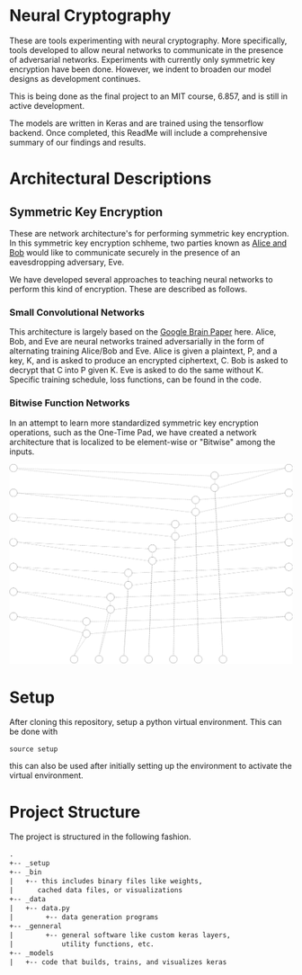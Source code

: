 # Neural Cryptography

These are tools experimenting with neural cryptography. More specifically,
tools developed to allow neural networks to communicate in the presence
of adversarial networks. Experiments with currently only symmetric key 
encryption have been done. However, we indent to broaden our model designs
as development continues. 

This is being done as the final project to an MIT course, 6.857, 
and is still in active development. 

The models are written in Keras and are trained using the 
tensorflow backend. Once completed, this 
ReadMe will include a comprehensive summary of our
findings and results. 

# Architectural Descriptions

## Symmetric Key Encryption

These are network architecture's for performing symmetric key encryption. In 
this symmetric key encryption schheme, two parties known as 
[Alice and Bob](https://en.wikipedia.org/wiki/Alice_and_Bob) 
would like to communicate securely in the presence of an eavesdropping adversary, Eve.

We have developed several approaches to teaching neural networks to perform
this kind of encryption. These are described as follows.

### Small Convolutional Networks

This architecture is largely based on the [Google Brain Paper](https://arxiv.org/pdf/1610.06918v1.pdf)
here. Alice, Bob, and Eve are neural networks trained adversarially in the form
of alternating training Alice/Bob and Eve. Alice is given a plaintext, P, and a key,
K, and is asked to produce an encrypted ciphertext, C. Bob is asked to decrypt that
C into P given K. Eve is asked to do the same without K. Specific training schedule, loss
functions, can be found in the code.

### Bitwise Function Networks

In an attempt to learn more standardized symmetric key encryption operations,
such as the One-Time Pad, we have created a network architecture that is localized
to be element-wise or "Bitwise" among the inputs.

![Bitwise Function Network](/assets/element_wise_nn.png)

# Setup

After cloning this repository, setup a python virtual environment. This can be done with

```
source setup
```

this can also be used after initially setting up the environment to activate the virtual environment.

# Project Structure

The project is structured in the following fashion.

```
.
+-- _setup
+-- _bin
|   +-- this includes binary files like weights,
|      cached data files, or visualizations
+-- _data
|   +-- data.py
|        +-- data generation programs 
+-- _genneral
|        +-- general software like custom keras layers,
|            utility functions, etc.
+-- _models
|   +-- code that builds, trains, and visualizes keras

```
